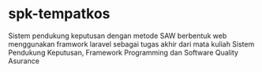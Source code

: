 # spk-tempatkos
Sistem pendukung keputusan dengan metode SAW berbentuk web menggunakan framwork laravel sebagai tugas akhir dari mata kuliah Sistem Pendukung Keputusan, Framework Programming dan Software Quality Asurance
